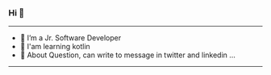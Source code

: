 ### Hi 👋
---------------------------------------------------------------------------
- 🔭 I’m a Jr. Software Developer
- 🌱 I'am learning kotlin
- 💬 About Question, can write to message in twitter and linkedin ...
--------------------------------------------------------------------------
